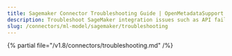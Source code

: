 ```yaml
---
title: Sagemaker Connector Troubleshooting Guide | OpenMetadataSupport
description: Troubleshoot SageMaker integration issues such as API failures, metadata gaps, or IAM permission conflicts.
slug: /connectors/ml-model/sagemaker/troubleshooting
---
```


{% partial file="/v1.8/connectors/troubleshooting.md" /%}

